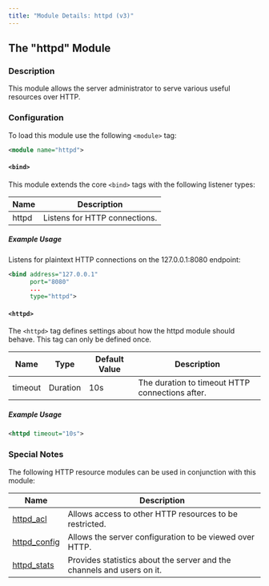 ```yaml
---
title: "Module Details: httpd (v3)"
---
```


## The "httpd" Module

### Description

This module allows the server administrator to serve various useful resources over HTTP.

### Configuration

To load this module use the following `<module>` tag:

```xml
<module name="httpd">
```

#### `<bind>`

This module extends the core `<bind>` tags with the following listener types:

Name  | Description
----- | -----------
httpd | Listens for HTTP connections.

##### Example Usage

Listens for plaintext HTTP connections on the 127.0.0.1:8080 endpoint:

```xml
<bind address="127.0.0.1"
      port="8080"
      ...
      type="httpd">
```

#### `<httpd>`

The `<httpd>` tag defines settings about how the httpd module should behave. This tag can only be defined once.

Name    | Type     | Default Value | Description
------- | -------- | ------------- | -----------
timeout | Duration | 10s           | The duration to timeout HTTP connections after.

##### Example Usage

```xml
<httpd timeout="10s">
```

### Special Notes

The following HTTP resource modules can be used in conjunction with this module:

Name                                    | Description
--------------------------------------- | -----------
[httpd_acl](/3/modules/httpd_acl)       | Allows access to other HTTP resources to be restricted.
[httpd_config](/3/modules/httpd_config) | Allows the server configuration to be viewed over HTTP.
[httpd_stats](/3/modules/httpd_stats)   | Provides statistics about the server and the channels and users on it.

